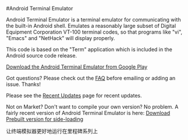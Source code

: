 #Android Terminal Emulator

Android Terminal Emulator is a terminal emulator for communicating with the built-in Android shell.
Emulates a reasonably large subset of Digital Equipment Corporation VT-100 terminal codes, so
that programs like "vi", "Emacs" and "NetHack" will display properly.

This code is based on the "Term" application which is included in the Android source code release.

[Download the Android Terminal Emulator from Google Play](https://play.google.com/store/apps/details?id=jackpal.androidterm)

Got questions? Please check out the
[FAQ](http://github.com/jackpal/Android-Terminal-Emulator/wiki/Frequently-Asked-Questions)
before emailing or adding an issue. Thanks!

Please see the
[Recent Updates](http://github.com/jackpal/Android-Terminal-Emulator/wiki/Recent-Updates)
page for recent updates.

Not on Market? Don't want to compile your own version? No problem. A fairly recent version of
Android Terminal Emulator is here:
[Download Prebuilt version for side-loading](http://jackpal.github.com/Android-Terminal-Emulator/downloads/Term.apk)

让终端模拟器更好地运行在里程碑系列上
